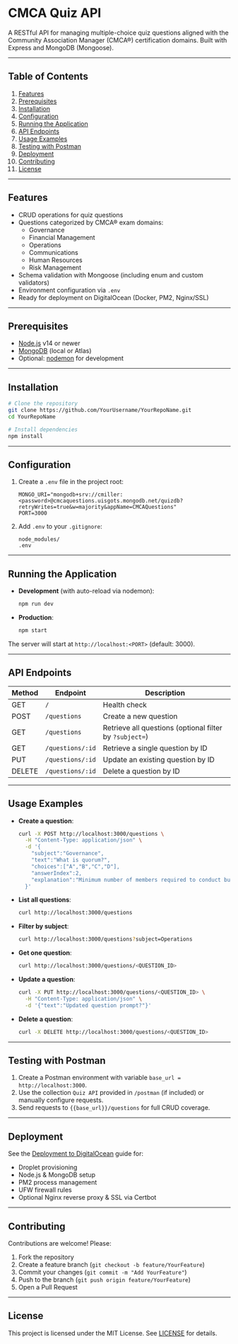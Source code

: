 # CMCA Quiz API

A RESTful API for managing multiple-choice quiz questions aligned with the Community Association Manager (CMCA®) certification domains. Built with Express and MongoDB (Mongoose).

---

## Table of Contents
1. [Features](#features)
2. [Prerequisites](#prerequisites)
3. [Installation](#installation)
4. [Configuration](#configuration)
5. [Running the Application](#running-the-application)
6. [API Endpoints](#api-endpoints)
7. [Usage Examples](#usage-examples)
8. [Testing with Postman](#testing-with-postman)
9. [Deployment](#deployment)
10. [Contributing](#contributing)
11. [License](#license)

---

## Features

- CRUD operations for quiz questions
- Questions categorized by CMCA® exam domains:
  - Governance
  - Financial Management
  - Operations
  - Communications
  - Human Resources
  - Risk Management
- Schema validation with Mongoose (including enum and custom validators)
- Environment configuration via `.env`
- Ready for deployment on DigitalOcean (Docker, PM2, Nginx/SSL)

---

## Prerequisites

- [Node.js](https://nodejs.org/) v14 or newer
- [MongoDB](https://www.mongodb.com/) (local or Atlas)
- Optional: [nodemon](https://www.npmjs.com/package/nodemon) for development

---

## Installation

```bash
# Clone the repository
git clone https://github.com/YourUsername/YourRepoName.git
cd YourRepoName

# Install dependencies
npm install
``` 

---

## Configuration

1. Create a `.env` file in the project root:
   ```dotenv
   MONGO_URI="mongodb+srv://cmiller:<password>@cmcaquestions.uisgots.mongodb.net/quizdb?retryWrites=true&w=majority&appName=CMCAQuestions"
   PORT=3000
   ```
2. Add `.env` to your `.gitignore`:
   ```gitignore
   node_modules/
   .env
   ```

---

## Running the Application

- **Development** (with auto-reload via nodemon):
  ```bash
  npm run dev
  ```

- **Production**:
  ```bash
  npm start
  ```

The server will start at `http://localhost:<PORT>` (default: 3000).

---

## API Endpoints

| Method | Endpoint             | Description                       |
|--------|----------------------|-----------------------------------|
| GET    | `/`                  | Health check                      |
| POST   | `/questions`         | Create a new question             |
| GET    | `/questions`         | Retrieve all questions (optional filter by `?subject=`) |
| GET    | `/questions/:id`     | Retrieve a single question by ID  |
| PUT    | `/questions/:id`     | Update an existing question by ID |
| DELETE | `/questions/:id`     | Delete a question by ID           |

---

## Usage Examples

- **Create a question**:
  ```bash
  curl -X POST http://localhost:3000/questions \
    -H "Content-Type: application/json" \
    -d '{
      "subject":"Governance",
      "text":"What is quorum?",
      "choices":["A","B","C","D"],
      "answerIndex":2,
      "explanation":"Minimum number of members required to conduct business."
    }'
  ```

- **List all questions**:
  ```bash
  curl http://localhost:3000/questions
  ```

- **Filter by subject**:
  ```bash
  curl http://localhost:3000/questions?subject=Operations
  ```

- **Get one question**:
  ```bash
  curl http://localhost:3000/questions/<QUESTION_ID>
  ```

- **Update a question**:
  ```bash
  curl -X PUT http://localhost:3000/questions/<QUESTION_ID> \
    -H "Content-Type: application/json" \
    -d '{"text":"Updated question prompt?"}'
  ```

- **Delete a question**:
  ```bash
  curl -X DELETE http://localhost:3000/questions/<QUESTION_ID>
  ```

---

## Testing with Postman

1. Create a Postman environment with variable `base_url = http://localhost:3000`.
2. Use the collection `Quiz API` provided in `/postman` (if included) or manually configure requests.
3. Send requests to `{{base_url}}/questions` for full CRUD coverage.

---

## Deployment

See the [Deployment to DigitalOcean](./docs/deployment.md) guide for:
- Droplet provisioning  
- Node.js & MongoDB setup  
- PM2 process management  
- UFW firewall rules  
- Optional Nginx reverse proxy & SSL via Certbot

---

## Contributing

Contributions are welcome! Please:
1. Fork the repository
2. Create a feature branch (`git checkout -b feature/YourFeature`)
3. Commit your changes (`git commit -m "Add YourFeature"`)
4. Push to the branch (`git push origin feature/YourFeature`)
5. Open a Pull Request

---

## License

This project is licensed under the MIT License. See [LICENSE](LICENSE) for details.
